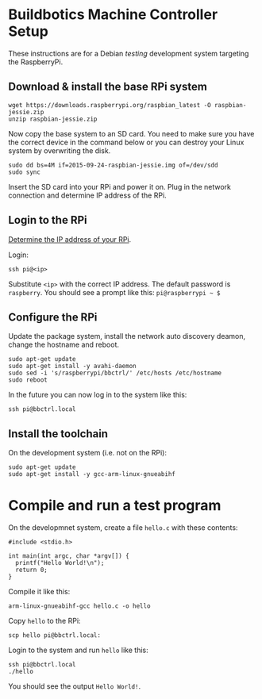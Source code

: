 # Buildbotics Machine Controller Setup

These instructions are for a Debian *testing* development system targeting the RaspberryPi.

## Download & install the base RPi system

```
wget https://downloads.raspberrypi.org/raspbian_latest -O raspbian-jessie.zip
unzip raspbian-jessie.zip
```

Now copy the base system to an SD card.  You need to make sure you have the correct device in the command below or you can destroy your Linux system by overwriting the disk.

```
sudo dd bs=4M if=2015-09-24-raspbian-jessie.img of=/dev/sdd
sudo sync
```

Insert the SD card into your RPi and power it on.  Plug in the network connection and determine IP address of the RPi.

## Login to the RPi

[Determine the IP address of your RPi](https://www.raspberrypi.org/documentation/troubleshooting/hardware/networking/ip-address.md).

Login:

```
ssh pi@<ip>
```

Substitute ``<ip>`` with the correct IP address.  The default password is ``raspberry``.  You should see a prompt like this: ``pi@raspberrypi ~ $``

## Configure the RPi
Update the package system, install the network auto discovery deamon, change the hostname and reboot.

```
sudo apt-get update
sudo apt-get install -y avahi-daemon
sudo sed -i 's/raspberrypi/bbctrl/' /etc/hosts /etc/hostname
sudo reboot
```

In the future you can now log in to the system like this:

```
ssh pi@bbctrl.local
```

## Install the toolchain
On the development system (i.e. not on the RPi):

```
sudo apt-get update
sudo apt-get install -y gcc-arm-linux-gnueabihf
```

# Compile and run a test program

On the developmnet system, create a file ``hello.c`` with these contents:

```
#include <stdio.h>

int main(int argc, char *argv[]) {
  printf("Hello World!\n");
  return 0;
}
```

Compile it like this:

```
arm-linux-gnueabihf-gcc hello.c -o hello
```

Copy ``hello`` to the RPi:

```
scp hello pi@bbctrl.local:
```

Login to the system and run ``hello`` like this:

```
ssh pi@bbctrl.local
./hello
```

You should see the output ``Hello World!``.
